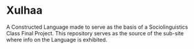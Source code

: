 # Xulhaa

A Constructed Language made to serve as the basis of a Sociolinguistics Class Final Project. This repository serves as the source of the sub-site where info on the Language is exhibited.
